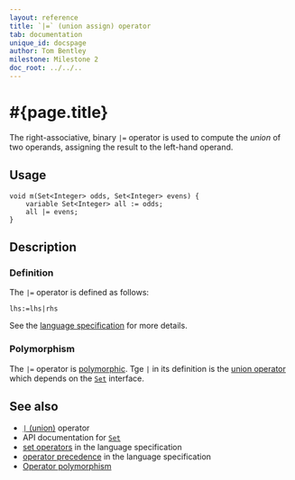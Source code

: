 ```yaml
---
layout: reference
title: `|=` (union assign) operator
tab: documentation
unique_id: docspage
author: Tom Bentley
milestone: Milestone 2
doc_root: ../../..
---
```


# #{page.title}

The right-associative, binary `|=` operator is used to compute the 
*union* of two operands, assigning the result to the left-hand 
operand.

## Usage

<!-- check:none -->
    void m(Set<Integer> odds, Set<Integer> evens) {
        variable Set<Integer> all := odds;
        all |= evens;
    }

## Description


### Definition

The `|=` operator is defined as follows:

<!-- check:none -->
    lhs:=lhs|rhs

See the [language specification](#{page.doc_root}/#{site.urls.spec_relative}#sets) for 
more details.

### Polymorphism

The `|=` operator is [polymorphic](#{page.doc_root}/reference/operator/operator-polymorphism). 
Tge `|` in its definition is the [union operator](../union) which depends on the 
[`Set`](#{page.doc_root}/api/ceylon/language/interface_Set.html) interface.

## See also

* [`|` (union)](../union) operator
* API documentation for [`Set`](#{page.doc_root}/api/ceylon/language/interface_Set.html)
* [set operators](#{page.doc_root}/#{site.urls.spec_relative}#sets) in the 
  language specification
* [operator precedence](#{page.doc_root}/#{site.urls.spec_relative}#operatorprecedence) in the 
  language specification
* [Operator polymorphism](#{page.doc_root}/tour/language-module/#operator_polymorphism) 



